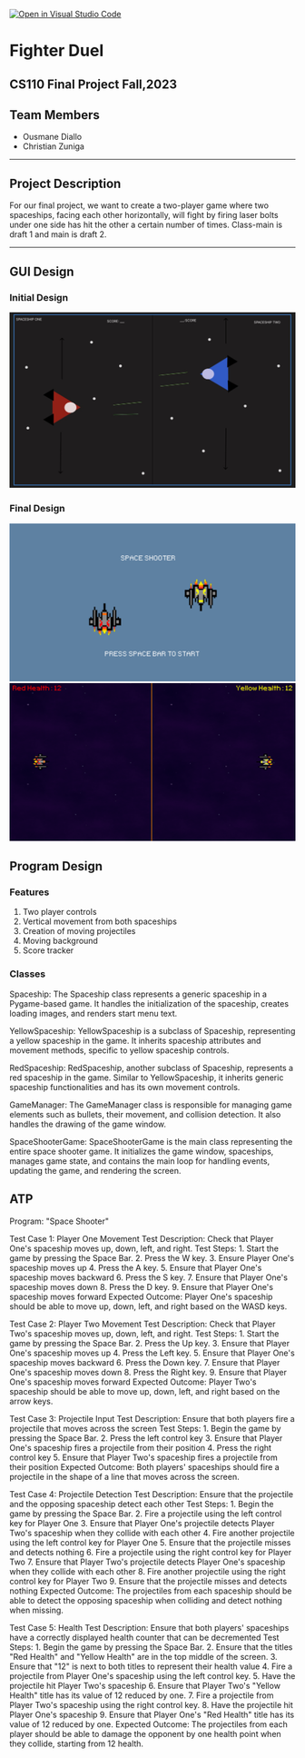 [![Open in Visual Studio Code](https://classroom.github.com/assets/open-in-vscode-718a45dd9cf7e7f842a935f5ebbe5719a5e09af4491e668f4dbf3b35d5cca122.svg)](https://classroom.github.com/online_ide?assignment_repo_id=12862594&assignment_repo_type=AssignmentRepo)


# Fighter Duel
## CS110 Final Project  Fall,2023

## Team Members

- Ousmane Diallo
- Christian Zuniga

***

## Project Description

For our final project, we want to create a two-player game where two spaceships, facing each other horizontally, will fight by firing laser bolts under one side has hit the other a certain number of times. Class-main is draft 1 and main is draft 2.

***    

## GUI Design

### Initial Design

![initial gui](assets/Initial_GUI.jpg)

### Final Design

![final gui](assets/final_loading_screen.png)
![final gui](assets/final_gameshot.png)


## Program Design

### Features

1. Two player controls
2. Vertical movement from both spaceships
3. Creation of moving projectiles
4. Moving background
5. Score tracker

### Classes

Spaceship: The Spaceship class represents a generic spaceship in a Pygame-based game. It handles the initialization of the spaceship, creates loading images, and renders start menu text.

YellowSpaceship: YellowSpaceship is a subclass of Spaceship, representing a yellow spaceship in the game. It inherits spaceship attributes and movement methods, specific to yellow spaceship controls.

RedSpaceship: RedSpaceship, another subclass of Spaceship, represents a red spaceship in the game. Similar to YellowSpaceship, it inherits generic spaceship functionalities and has its own movement controls.

GameManager: The GameManager class is responsible for managing game elements such as bullets, their movement, and collision detection. It also handles the drawing of the game window.

SpaceShooterGame: SpaceShooterGame is the main class representing the entire space shooter game. It initializes the game window, spaceships, manages game state, and contains the main loop for handling events, updating the game, and rendering the screen.

## ATP
Program: "Space Shooter"

Test Case 1: Player One Movement Test Description: Check that Player One's spaceship moves up, down, left, and right. Test Steps: 1. Start the game by pressing the Space Bar. 2. Press the W key. 3. Ensure Player One's spaceship moves up 4. Press the A key. 5. Ensure that Player One's spaceship moves backward 6. Press the S key. 7. Ensure that Player One's spaceship moves down 8. Press the D key. 9. Ensure that Player One's spaceship moves forward Expected Outcome: Player One's spaceship should be able to move up, down, left, and right based on the WASD keys.

Test Case 2: Player Two Movement Test Description: Check that Player Two's spaceship moves up, down, left, and right. Test Steps: 1. Start the game by pressing the Space Bar. 2. Press the Up key. 3. Ensure that Player One's spaceship moves up 4. Press the Left key. 5. Ensure that Player One's spaceship moves backward 6. Press the Down key. 7. Ensure that Player One's spaceship moves down 8. Press the Right key. 9. Ensure that Player One's spaceship moves forward Expected Outcome: Player Two's spaceship should be able to move up, down, left, and right based on the arrow keys.

Test Case 3: Projectile Input Test Description: Ensure that both players fire a projectile that moves across the screen Test Steps: 1. Begin the game by pressing the Space Bar. 2. Press the left control key 3. Ensure that Player One's spaceship fires a projectile from their position 4. Press the right control key 5. Ensure that Player Two's spaceship fires a projectile from their position Expected Outcome: Both players' spaceships should fire a projectile in the shape of a line that moves across the screen.

Test Case 4: Projectile Detection Test Description: Ensure that the projectile and the opposing spaceship detect each other Test Steps: 1. Begin the game by pressing the Space Bar. 2. Fire a projectile using the left control key for Player One 3. Ensure that Player One's projectile detects Player Two's spaceship when they collide with each other 4. Fire another projectile using the left control key for Player One 5. Ensure that the projectile misses and detects nothing 6. Fire a projectile using the right control key for Player Two 7. Ensure that Player Two's projectile detects Player One's spaceship when they collide with each other 8. Fire another projectile using the right control key for Player Two 9. Ensure that the projectile misses and detects nothing Expected Outcome: The projectiles from each spaceship should be able to detect the opposing spaceship when colliding and detect nothing when missing.

Test Case 5: Health Test Description: Ensure that both players' spaceships have a correctly displayed health counter that can be decremented Test Steps: 1. Begin the game by pressing the Space Bar. 2. Ensure that the titles "Red Health" and "Yellow Health" are in the top middle of the screen. 3. Ensure that "12" is next to both titles to represent their health value 4. Fire a projectile from Player One's spaceship using the left control key. 5. Have the projectile hit Player Two's spaceship 6. Ensure that Player Two's "Yellow Health" title has its value of 12 reduced by one. 7. Fire a projectile from Player Two's spaceship using the right control key. 8. Have the projectile hit Player One's spaceship 9. Ensure that Player One's "Red Health" title has its value of 12 reduced by one. Expected Outcome: The projectiles from each player should be able to damage the opponent by one health point when they collide, starting from 12 health.

